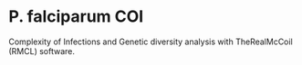# P. falciparum COI
Complexity of Infections and Genetic diversity analysis with TheRealMcCoil (RMCL) software.
